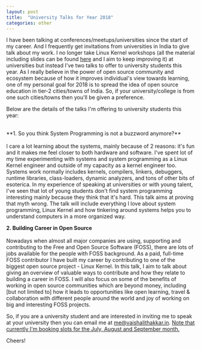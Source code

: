 ```yaml
---
layout: post
title:  "University Talks for Year 2018"
categories: other
---
```

I have been talking at conferences/meetups/universities since the start of my career. And I frequently get invitations from universities in India to give talk about my work. I no longer take Linux Kernel workshops (all the material including slides can be found <a href="https://github.com/nerdyvaishali/Linux-Kernel-Workshop">here</a> and I aim to keep improving it) at universities but instead I've two talks to offer to university students this year. As I really believe in the power of open source community and ecosystem because of how it improves individual's view towards learning, one of my personal goal for 2018 is to spread the idea of open source education in tier-2 cities/towns of India. So, if your university/college is from one such cities/towns then you'll be given a preference.

Below are the details of the talks I'm offering to university students this year:

<br>
**1. So you think System Programming is not a buzzword anymore?**
<br><br>
I care a lot learning about the systems, mainly because of 2 reasons:  it's fun and it makes me feel closer to both hardware and software. I've spent lot of my time experimenting with systems and system programming as a Linux Kernel engineer and outside of my capacity as a kernel engineer too. Systems work normally includes kernels, compilers, linkers, debuggers, runtime libraries, class-loaders, dynamic analyzers, and tons of other bits of esoterica. In my experience of speaking at universities or with young talent, I've seen that lot of young students don't find system programming interesting mainly because they think that it's hard. This talk aims at proving that myth wrong. The talk will include everything I love about system programming, Linux Kernel and how tinkering around systems helps you to understand computers in a more organized way.

**2. Building Career in Open Source**
<br><br>
Nowadays when almost all major companies are using, supporting and contributing to the Free and Open Source Software (FOSS), there are lots of jobs available for the people with FOSS background. As a paid, full-time FOSS contributor I have built my career by contributing to one of the biggest open source project - Linux Kernel. In this talk, I aim to talk about giving an overview of valuable ways to contribute and how they relate to building a career in FOSS. I will also focus on some of the benefits of working in open source communities which are beyond money, including [but not limited to] how it leads to opportunities like open learning, travel & collaboration with different people around the world and joy of working on big and interesting FOSS projects.

So, if you are a university student and are interested in inviting me to speak at your university then you can email me at <a href="mailto: me@vaishalithakkar.in">me@vaishalithakkar.in</a>. <u>Note that currently I'm booking slots for the July, August and September month.</u> 

Cheers!

